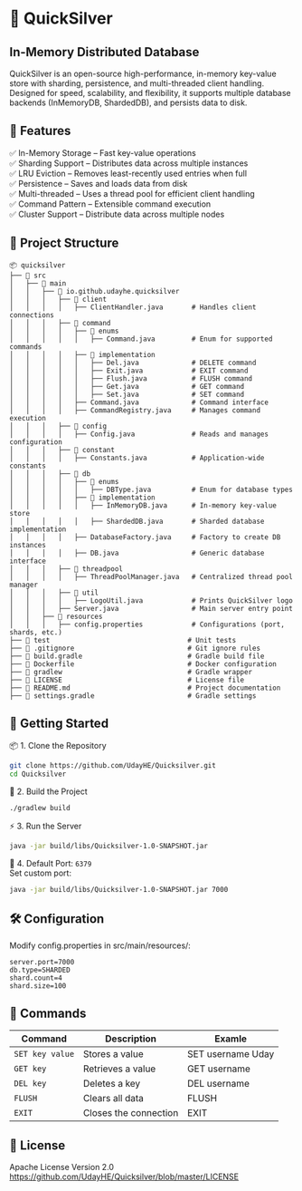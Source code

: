 # 🚀 QuickSilver
## In-Memory Distributed Database
QuickSilver is an open-source high-performance, in-memory key-value store with sharding, persistence, and multi-threaded client handling. <br> 
Designed for speed, scalability, and flexibility, it supports multiple database backends (InMemoryDB, ShardedDB), and persists data to disk.<br>

## 📌 Features
✅ In-Memory Storage – Fast key-value operations  <br>
✅ Sharding Support – Distributes data across multiple instances  <br>
✅ LRU Eviction – Removes least-recently used entries when full  <br>
✅ Persistence – Saves and loads data from disk  <br>
✅ Multi-threaded – Uses a thread pool for efficient client handling  <br>
✅ Command Pattern – Extensible command execution  <br>
✅ Cluster Support – Distribute data across multiple nodes  <br>

## 📂 Project Structure
```shell
📦 quicksilver
├── 📂 src
│   ├── 📂 main
│   │   ├── 📂 io.github.udayhe.quicksilver
│   │   │   ├── 📂 client
│   │   │   │   ├── ClientHandler.java       # Handles client connections
│   │   │   ├── 📂 command
│   │   │   │   ├── 📂 enums
│   │   │   │   │   ├── Command.java         # Enum for supported commands
│   │   │   │   ├── 📂 implementation
│   │   │   │   │   ├── Del.java             # DELETE command
│   │   │   │   │   ├── Exit.java            # EXIT command
│   │   │   │   │   ├── Flush.java           # FLUSH command
│   │   │   │   │   ├── Get.java             # GET command
│   │   │   │   │   ├── Set.java             # SET command
│   │   │   │   ├── Command.java             # Command interface
│   │   │   │   ├── CommandRegistry.java     # Manages command execution
│   │   │   ├── 📂 config
│   │   │   │   ├── Config.java              # Reads and manages configuration
│   │   │   ├── 📂 constant
│   │   │   │   ├── Constants.java           # Application-wide constants
│   │   │   ├── 📂 db
│   │   │   │   ├── 📂 enums
│   │   │   │   │   ├── DBType.java          # Enum for database types
│   │   │   │   ├── 📂 implementation
│   │   │   │   │   ├── InMemoryDB.java      # In-memory key-value store
│   │   │   │   │   ├── ShardedDB.java       # Sharded database implementation
│   │   │   │   ├── DatabaseFactory.java     # Factory to create DB instances
│   │   │   │   ├── DB.java                  # Generic database interface
│   │   │   ├── 📂 threadpool
│   │   │   │   ├── ThreadPoolManager.java   # Centralized thread pool manager
│   │   │   ├── 📂 util
│   │   │   │   ├── LogoUtil.java            # Prints QuickSilver logo
│   │   │   ├── Server.java                  # Main server entry point
│   │   ├── 📂 resources
│   │   │   ├── config.properties            # Configurations (port, shards, etc.)
├── 📂 test                                  # Unit tests
├── 📜 .gitignore                            # Git ignore rules
├── 📜 build.gradle                          # Gradle build file
├── 📜 Dockerfile                            # Docker configuration
├── 📜 gradlew                               # Gradle wrapper
├── 📜 LICENSE                               # License file
├── 📜 README.md                             # Project documentation
├── 📜 settings.gradle                       # Gradle settings

```

## 🚀 Getting Started

📦 1. Clone the Repository
```sh
git clone https://github.com/UdayHE/Quicksilver.git
cd Quicksilver
```

🔧 2. Build the Project
```sh
./gradlew build
```

⚡ 3. Run the Server
```sh
java -jar build/libs/Quicksilver-1.0-SNAPSHOT.jar
```

🔌 4. Default Port: `6379` <br>
Set custom port:
```sh
java -jar build/libs/Quicksilver-1.0-SNAPSHOT.jar 7000
```

## 🛠 Configuration
Modify config.properties in src/main/resources/:
```
server.port=7000
db.type=SHARDED
shard.count=4
shard.size=100
```

## 📝 Commands

| Command | Description | Examle |
| ----- | ------ | ------ |
|`SET key value` | Stores a value |SET username Uday
|`GET key` | Retrieves a value|GET username
|`DEL key` | Deletes a key |DEL username
|`FLUSH` | Clears all data |FLUSH
|`EXIT` | Closes the connection|EXIT

## 📜 License
Apache License Version 2.0 <br>
https://github.com/UdayHE/Quicksilver/blob/master/LICENSE